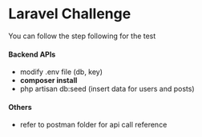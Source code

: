 # Laravel Challenge

You can follow the step following for the test

#### Backend APIs
- modify .env file (db, key)
- **composer install**
- php artisan db:seed (insert data for users and posts)


#### Others
- refer to postman folder for api call reference
